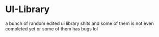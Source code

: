 # UI-Library
a bunch of random edited ui library shits 
and some of them is not even completed yet or some of them has bugs lol
